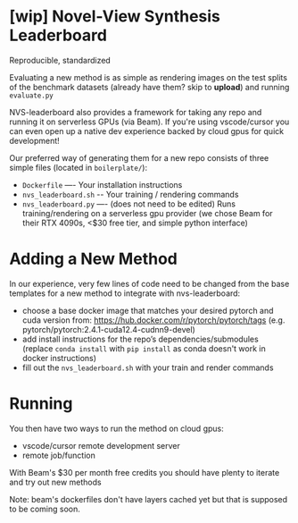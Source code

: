 # [wip] Novel-View Synthesis Leaderboard
Reproducible, standardized 


Evaluating a new method is as simple as rendering images on the test splits of the benchmark datasets (already have them? skip to **upload**) and running `evaluate.py`

NVS-leaderboard also provides a framework for taking any repo and running it on serverless GPUs (via Beam). If you're using vscode/cursor you can even open up a native dev experience backed by cloud gpus for quick development!

Our preferred way of generating them for a new repo consists of three simple files (located in `boilerplate/`):

- `Dockerfile` —- Your installation instructions
- `nvs_leaderboard.sh` -- Your training / rendering commands
- `nvs_leaderboard.py` —- (does not need to be edited) Runs training/rendering on a serverless gpu provider (we chose Beam for their RTX 4090s, <$30 free tier, and simple python interface)

# Adding a New Method
In our experience, very few lines of code need to be changed from the base templates for a new method to integrate with nvs-leaderboard:

- choose a base docker image that matches your desired pytorch and cuda version from: https://hub.docker.com/r/pytorch/pytorch/tags (e.g. pytorch/pytorch:2.4.1-cuda12.4-cudnn9-devel)
- add install instructions for the repo’s dependencies/submodules (replace `conda install` with `pip install` as conda doesn't work in docker instructions)
- fill out the `nvs_leaderboard.sh` with your train and render commands

# Running
You then have two ways to run the method on cloud gpus:
- vscode/cursor remote development server
- remote job/function

With Beam's $30 per month free credits you should have plenty to iterate and try out new methods

Note: beam's dockerfiles don't have layers cached yet but that is supposed to be coming soon. 

